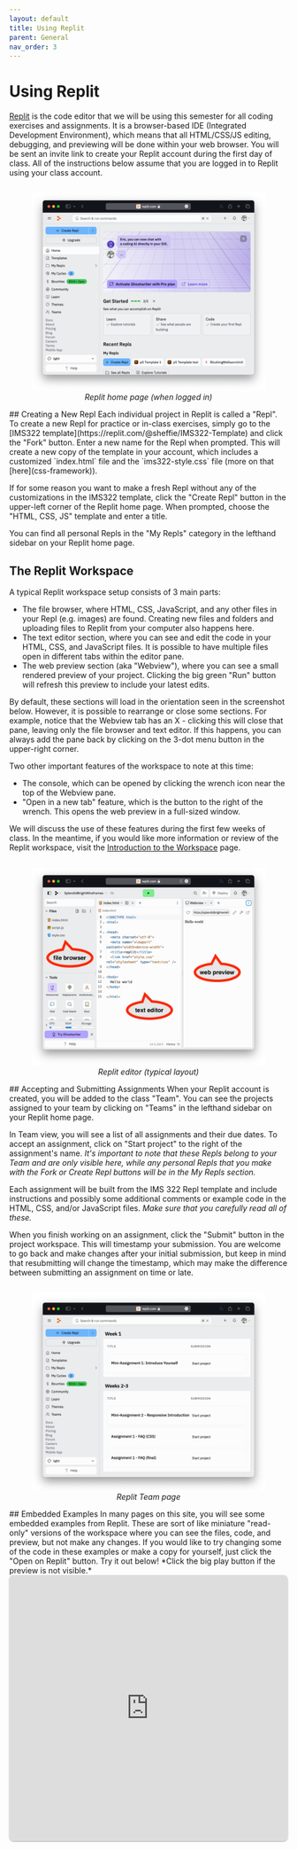 ```yaml
---
layout: default
title: Using Replit
parent: General
nav_order: 3
---
```

# Using Replit
[Replit](https://replit.com) is the code editor that we will be using this semester for all coding exercises and assignments. It is a browser-based IDE (Integrated Development Environment), which means that all HTML/CSS/JS editing, debugging, and previewing will be done within your web browser. You will be sent an invite link to create your Replit account during the first day of class. All of the instructions below assume that you are logged in to Replit using your class account.
<div style="display: flex; justify-content: center;"> 
  <figure style="width: 100%;">
	<img src="images/replit-home.jpg" style="width: 100%;">
	<figcaption style="font-style: italic; text-align: center;">Replit home page (when logged in)</figcaption>
  </figure>
</div>
## Creating a New Repl
Each individual project in Replit is called a "Repl".  To create a new Repl for practice or in-class exercises, simply go to the [IMS322 template](https://replit.com/@sheffie/IMS322-Template) and click the "Fork" button. Enter a new name for the Repl when prompted. This will create a new copy of the template in your account, which includes a customized `index.html` file and the `ims322-style.css` file (more on that [here](css-framework)).

If for some reason you want to make a fresh Repl without any of the customizations in the IMS322 template, click the "Create Repl" button in the upper-left corner of the Replit home page. When prompted, choose the "HTML, CSS, JS" template and enter a title.

You can find all personal Repls in the "My Repls" category in the lefthand sidebar on your Replit home page.
## The Replit Workspace
A typical Replit workspace setup consists of 3 main parts:
- The file browser, where HTML, CSS, JavaScript, and any other files in your Repl (e.g. images) are found. Creating new files and folders and uploading files to Replit from your computer also happens here.
- The text editor section, where you can see and edit the code in your HTML, CSS, and JavaScript files. It is possible to have multiple files open in different tabs within the editor pane.
- The web preview section (aka "Webview"), where you can see a small rendered preview of your project. Clicking the big green "Run" button will refresh this preview to include your latest edits.

By default, these sections will load in the orientation seen in the screenshot below. However, it is possible to rearrange or close some sections. For example, notice that the Webview tab has an X - clicking this will close that pane, leaving only the file browser and text editor. If this happens, you can always add the pane back by clicking on the 3-dot menu button in the upper-right corner.

Two other important features of the workspace to note at this time:
- The console, which can be opened by clicking the wrench icon near the top of the Webview pane.
- "Open in a new tab" feature, which is the button to the right of the wrench. This opens the web preview in a full-sized window.

We will discuss the use of these features during the first few weeks of class. In the meantime, if you would like more information or review of the Replit workspace, visit the [Introduction to the Workspace](https://docs.replit.com/programming-ide/introduction-to-the-workspace) page.
<div style="display: flex; justify-content: center;"> 
  <figure style="width: 100%;">
	<img src="images/replit-editor.jpg" style="width: 100%;">
	<figcaption style="font-style: italic; text-align: center;">Replit editor (typical layout)</figcaption>
  </figure>
</div>
## Accepting and Submitting Assignments
When your Replit account is created, you will be added to the class "Team". You can see the projects assigned to your team by clicking on "Teams" in the lefthand sidebar on your Replit home page.

In Team view, you will see a list of all assignments and their due dates. To accept an assignment, click on "Start project" to the right of the assignment's name. *It's important to note that these Repls belong to your Team and are only visible here, while any personal Repls that you make with the Fork or Create Repl buttons will be in the My Repls section.*

Each assignment will be built from the IMS 322 Repl template and include instructions and possibly some additional comments or example code in the HTML, CSS, and/or JavaScript files. *Make sure that you carefully read all of these.*

When you finish working on an assignment, click the "Submit" button in the project workspace. This will timestamp your submission. You are welcome to go back and make changes after your initial submission, but keep in mind that resubmitting will change the timestamp, which may make the difference between submitting an assignment on time or late.
<div style="display: flex; justify-content: center;"> 
  <figure style="width: 100%;">
	<img src="images/replit-team.jpg" style="width: 100%;">
	<figcaption style="font-style: italic; text-align: center;">Replit Team page</figcaption>
  </figure>
</div>
## Embedded Examples
In many pages on this site, you will see some embedded examples from Replit. These are sort of like miniature "read-only" versions of the workspace where you can see the files, code, and preview, but not make any changes. If you would like to try changing some of the code in these examples or make a copy for yourself, just click the "Open on Replit" button. Try it out below! *Click the big play button if the preview is not visible.*
<iframe src="https://replit.com/@sheffie/IMS322-Embed-Example?embed=true" width="100%" height="480" style="border: none; border-radius: 8px; box-shadow: 0 1px 3px rgba(0,0,0,0.12), 0 1px 2px rgba(0,0,0,0.24);"></iframe>